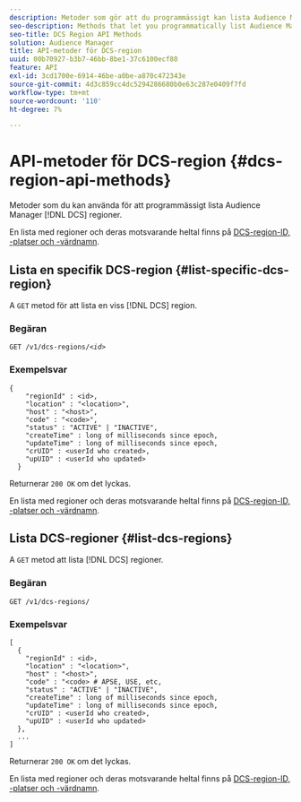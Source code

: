 ```yaml
---
description: Metoder som gör att du programmässigt kan lista Audience Manager DCS-regioner.
seo-description: Methods that let you programmatically list Audience Manager DCS regions.
seo-title: DCS Region API Methods
solution: Audience Manager
title: API-metoder för DCS-region
uuid: 00b70927-b3b7-46bb-8be1-37c6100ecf80
feature: API
exl-id: 3cd1700e-6914-46be-a0be-a870c472343e
source-git-commit: 4d3c859cc4dc5294286680b0e63c287e0409f7fd
workflow-type: tm+mt
source-wordcount: '110'
ht-degree: 7%

---
```


# API-metoder för DCS-region {#dcs-region-api-methods}

Metoder som du kan använda för att programmässigt lista Audience Manager [!DNL DCS] regioner.

<!-- c_rest_api_regions.xml -->

En lista med regioner och deras motsvarande heltal finns på [DCS-region-ID, -platser och -värdnamn](../../api/dcs-intro/dcs-api-reference/dcs-regions.md).

## Lista en specifik DCS-region {#list-specific-dcs-region}

A `GET` metod för att lista en viss [!DNL DCS] region.

<!-- r_rest_api_regions_list_specific.xml -->

### Begäran

`GET /v1/dcs-regions/`*`<id>`*

### Exempelsvar

```
{ 
    "regionId" : <id>, 
    "location" : "<location>",
    "host" : "<host>",
    "code" : "<code>",
    "status" : "ACTIVE" | "INACTIVE",
    "createTime" : long of milliseconds since epoch,
    "updateTime" : long of milliseconds since epoch,
    "crUID" : <userId who created>,
    "upUID" : <userId who updated>
  }
```

Returnerar `200 OK` om det lyckas.

En lista med regioner och deras motsvarande heltal finns på [DCS-region-ID, -platser och -värdnamn](../../api/dcs-intro/dcs-api-reference/dcs-regions.md).

## Lista DCS-regioner {#list-dcs-regions}

A `GET` metod att lista [!DNL DCS] regioner.

<!-- r_rest_api_regions_list.xml -->

### Begäran

`GET /v1/dcs-regions/`

### Exempelsvar

```
[
  { 
    "regionId" : <id>, 
    "location" : "<location>",
    "host" : "<host>",
    "code" : "<code> # APSE, USE, etc,
    "status" : "ACTIVE" | "INACTIVE",
    "createTime" : long of milliseconds since epoch,
    "updateTime" : long of milliseconds since epoch,
    "crUID" : <userId who created>,
    "upUID" : <userId who updated>
  },
  ...
]
```

Returnerar `200 OK` om det lyckas.

En lista med regioner och deras motsvarande heltal finns på [DCS-region-ID, -platser och -värdnamn](../../api/dcs-intro/dcs-api-reference/dcs-regions.md).

